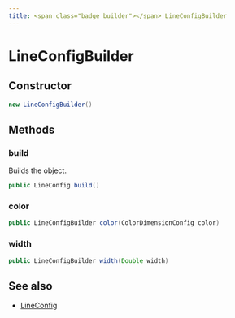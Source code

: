 ```yaml
---
title: <span class="badge builder"></span> LineConfigBuilder
---
```

# <span class="badge builder"></span> LineConfigBuilder

## Constructor

```java
new LineConfigBuilder()
```
## Methods

### <span class="badge object-method"></span> build

Builds the object.

```java
public LineConfig build()
```

### <span class="badge object-method"></span> color

```java
public LineConfigBuilder color(ColorDimensionConfig color)
```

### <span class="badge object-method"></span> width

```java
public LineConfigBuilder width(Double width)
```

## See also

 * <span class="badge object-type-class"></span> [LineConfig](./object-LineConfig.md)
